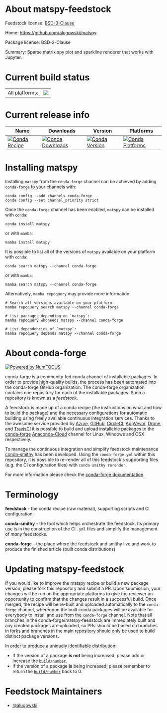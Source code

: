 About matspy-feedstock
======================

Feedstock license: [BSD-3-Clause](https://github.com/conda-forge/matspy-feedstock/blob/main/LICENSE.txt)

Home: https://github.com/alugowski/matspy

Package license: BSD-2-Clause

Summary: Sparse matrix spy plot and sparkline renderer that works with Jupyter.

Current build status
====================


<table><tr><td>All platforms:</td>
    <td>
      <a href="https://dev.azure.com/conda-forge/feedstock-builds/_build/latest?definitionId=20249&branchName=main">
        <img src="https://dev.azure.com/conda-forge/feedstock-builds/_apis/build/status/matspy-feedstock?branchName=main">
      </a>
    </td>
  </tr>
</table>

Current release info
====================

| Name | Downloads | Version | Platforms |
| --- | --- | --- | --- |
| [![Conda Recipe](https://img.shields.io/badge/recipe-matspy-green.svg)](https://anaconda.org/conda-forge/matspy) | [![Conda Downloads](https://img.shields.io/conda/dn/conda-forge/matspy.svg)](https://anaconda.org/conda-forge/matspy) | [![Conda Version](https://img.shields.io/conda/vn/conda-forge/matspy.svg)](https://anaconda.org/conda-forge/matspy) | [![Conda Platforms](https://img.shields.io/conda/pn/conda-forge/matspy.svg)](https://anaconda.org/conda-forge/matspy) |

Installing matspy
=================

Installing `matspy` from the `conda-forge` channel can be achieved by adding `conda-forge` to your channels with:

```
conda config --add channels conda-forge
conda config --set channel_priority strict
```

Once the `conda-forge` channel has been enabled, `matspy` can be installed with `conda`:

```
conda install matspy
```

or with `mamba`:

```
mamba install matspy
```

It is possible to list all of the versions of `matspy` available on your platform with `conda`:

```
conda search matspy --channel conda-forge
```

or with `mamba`:

```
mamba search matspy --channel conda-forge
```

Alternatively, `mamba repoquery` may provide more information:

```
# Search all versions available on your platform:
mamba repoquery search matspy --channel conda-forge

# List packages depending on `matspy`:
mamba repoquery whoneeds matspy --channel conda-forge

# List dependencies of `matspy`:
mamba repoquery depends matspy --channel conda-forge
```


About conda-forge
=================

[![Powered by
NumFOCUS](https://img.shields.io/badge/powered%20by-NumFOCUS-orange.svg?style=flat&colorA=E1523D&colorB=007D8A)](https://numfocus.org)

conda-forge is a community-led conda channel of installable packages.
In order to provide high-quality builds, the process has been automated into the
conda-forge GitHub organization. The conda-forge organization contains one repository
for each of the installable packages. Such a repository is known as a *feedstock*.

A feedstock is made up of a conda recipe (the instructions on what and how to build
the package) and the necessary configurations for automatic building using freely
available continuous integration services. Thanks to the awesome service provided by
[Azure](https://azure.microsoft.com/en-us/services/devops/), [GitHub](https://github.com/),
[CircleCI](https://circleci.com/), [AppVeyor](https://www.appveyor.com/),
[Drone](https://cloud.drone.io/welcome), and [TravisCI](https://travis-ci.com/)
it is possible to build and upload installable packages to the
[conda-forge](https://anaconda.org/conda-forge) [Anaconda-Cloud](https://anaconda.org/)
channel for Linux, Windows and OSX respectively.

To manage the continuous integration and simplify feedstock maintenance
[conda-smithy](https://github.com/conda-forge/conda-smithy) has been developed.
Using the ``conda-forge.yml`` within this repository, it is possible to re-render all of
this feedstock's supporting files (e.g. the CI configuration files) with ``conda smithy rerender``.

For more information please check the [conda-forge documentation](https://conda-forge.org/docs/).

Terminology
===========

**feedstock** - the conda recipe (raw material), supporting scripts and CI configuration.

**conda-smithy** - the tool which helps orchestrate the feedstock.
                   Its primary use is in the construction of the CI ``.yml`` files
                   and simplify the management of *many* feedstocks.

**conda-forge** - the place where the feedstock and smithy live and work to
                  produce the finished article (built conda distributions)


Updating matspy-feedstock
=========================

If you would like to improve the matspy recipe or build a new
package version, please fork this repository and submit a PR. Upon submission,
your changes will be run on the appropriate platforms to give the reviewer an
opportunity to confirm that the changes result in a successful build. Once
merged, the recipe will be re-built and uploaded automatically to the
`conda-forge` channel, whereupon the built conda packages will be available for
everybody to install and use from the `conda-forge` channel.
Note that all branches in the conda-forge/matspy-feedstock are
immediately built and any created packages are uploaded, so PRs should be based
on branches in forks and branches in the main repository should only be used to
build distinct package versions.

In order to produce a uniquely identifiable distribution:
 * If the version of a package **is not** being increased, please add or increase
   the [``build/number``](https://docs.conda.io/projects/conda-build/en/latest/resources/define-metadata.html#build-number-and-string).
 * If the version of a package **is** being increased, please remember to return
   the [``build/number``](https://docs.conda.io/projects/conda-build/en/latest/resources/define-metadata.html#build-number-and-string)
   back to 0.

Feedstock Maintainers
=====================

* [@alugowski](https://github.com/alugowski/)

